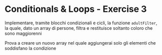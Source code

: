 # Conditionals & Loops - Exercise 3
Implementare, tramite blocchi condizionali e cicli, la funzione `adultFilter`, la quale, dato un array di persone, filtra e restituisce soltanto coloro che sono maggiorenni

Prova a creare un nuovo array nel quale aggiungerai solo gli elementi che soddisfano la condizione